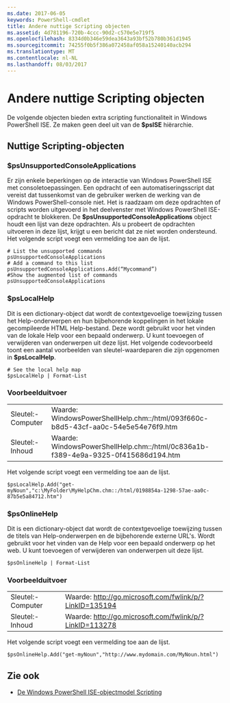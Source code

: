 ```yaml
---
ms.date: 2017-06-05
keywords: PowerShell-cmdlet
title: Andere nuttige Scripting objecten
ms.assetid: 4d781196-720b-4ccc-90d2-c570e5e719f5
ms.openlocfilehash: 8334d0b346e59dea3643a93bf52b780b361d1945
ms.sourcegitcommit: 74255f0b5f386a072458af058a15240140acb294
ms.translationtype: MT
ms.contentlocale: nl-NL
ms.lasthandoff: 08/03/2017
---
```

# <a name="other-useful-scripting-objects"></a>Andere nuttige Scripting objecten
  De volgende objecten bieden extra scripting functionaliteit in Windows PowerShell ISE. Ze maken geen deel uit van de **$psISE** hiërarchie.

## <a name="useful-scripting-objects"></a>Nuttige Scripting-objecten

### <a name="psunsupportedconsoleapplications"></a>$psUnsupportedConsoleApplications
 Er zijn enkele beperkingen op de interactie van Windows PowerShell ISE met consoletoepassingen. Een opdracht of een automatiseringsscript dat vereist dat tussenkomst van de gebruiker werken de werking van de Windows PowerShell-console niet. Het is raadzaam om deze opdrachten of scripts worden uitgevoerd in het deelvenster met Windows PowerShell ISE-opdracht te blokkeren. De **$psUnsupportedConsoleApplications** object houdt een lijst van deze opdrachten. Als u probeert de opdrachten uitvoeren in deze lijst, krijgt u een bericht dat ze niet worden ondersteund. Het volgende script voegt een vermelding toe aan de lijst.

```
# List the unsupported commands
psUnsupportedConsoleApplications
# Add a command to this list
psUnsupportedConsoleApplications.Add(“Mycommand”)
#Show the augmented list of commands
psUnsupportedConsoleApplications

```

### <a name="pslocalhelp"></a>$psLocalHelp
 Dit is een dictionary-object dat wordt de contextgevoelige toewijzing tussen het Help-onderwerpen en hun bijbehorende koppelingen in het lokale gecompileerde HTML Help-bestand. Deze wordt gebruikt voor het vinden van de lokale Help voor een bepaald onderwerp. U kunt toevoegen of verwijderen van onderwerpen uit deze lijst. Het volgende codevoorbeeld toont een aantal voorbeelden van sleutel-waardeparen die zijn opgenomen in **$psLocalHelp**.

```
# See the local help map
$psLocalHelp | Format-List

```

### <a name="sample-output"></a>Voorbeelduitvoer

|||
|-|-|
|Sleutel:-Computer|Waarde: WindowsPowerShellHelp.chm::/html/093f660c-b8d5-43cf-aa0c-54e5e54e76f9.htm|
|Sleutel:-Inhoud|Waarde: WindowsPowerShellHelp.chm::/html/0c836a1b-f389-4e9a-9325-0f415686d194.htm|

 Het volgende script voegt een vermelding toe aan de lijst.

```
$psLocalHelp.Add("get-myNoun","c:\MyFolder\MyHelpChm.chm::/html/0198854a-1298-57ae-aa0c-87b5e5a84712.htm")
```

### <a name="psonlinehelp"></a>$psOnlineHelp
 Dit is een dictionary-object dat wordt de contextgevoelige toewijzing tussen de titels van Help-onderwerpen en de bijbehorende externe URL's. Wordt gebruikt voor het vinden van de Help voor een bepaald onderwerp op het web. U kunt toevoegen of verwijderen van onderwerpen uit deze lijst.

```
$psOnlineHelp | Format-List

```

### <a name="sample-output"></a>Voorbeelduitvoer

|||
|-|-|
|Sleutel:-Computer|Waarde: http://go.microsoft.com/fwlink/p/?LinkID=135194|
|Sleutel:-Inhoud|Waarde: http://go.microsoft.com/fwlink/p/?LinkID=113278|

 Het volgende script voegt een vermelding toe aan de lijst.

```
$psOnlineHelp.Add("get-myNoun","http://www.mydomain.com/MyNoun.html")
```

## <a name="see-also"></a>Zie ook
- [De Windows PowerShell ISE-objectmodel Scripting](../../core-powershell/ise/The-Windows-PowerShell-ISE-Scripting-Object-Model.md)

  
